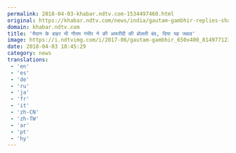 ```yaml
---
permalink: 2018-04-03-khabar.ndtv.com-1534497460.html
original: https://khabar.ndtv.com/news/india/gautam-gambhir-replies-shahid-afridi-on-his-kashmir-remarks-1832474
domain: khabar.ndtv.com
title: 'मैदान के बाहर भी गौतम गंभीर ने की अफरीदी की बोलती बंद, दिया यह जबाव'
image: https://i.ndtvimg.com/i/2017-06/gautam-gambhir_650x400_81497712303.jpg
date: 2018-04-03 18:45:29
category: news
translations: 
 - 'en'
 - 'es'
 - 'de'
 - 'ru'
 - 'ja'
 - 'fr'
 - 'it'
 - 'zh-CN'
 - 'zh-TW'
 - 'ar'
 - 'pt'
 - 'hy'
---
```


